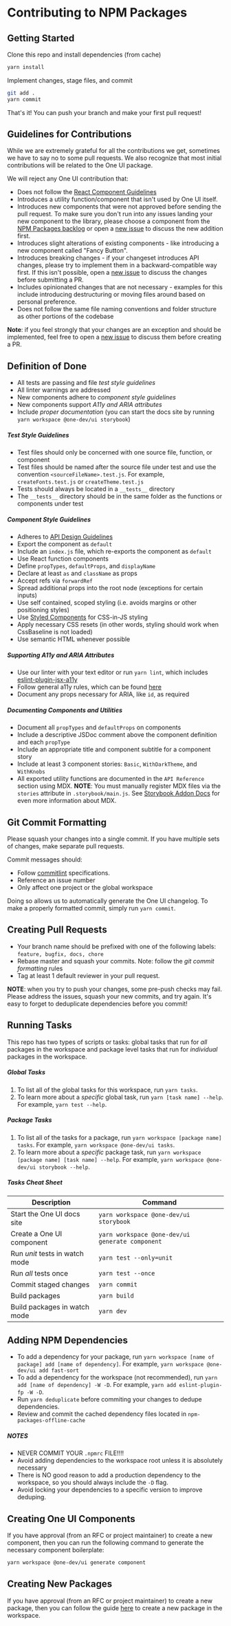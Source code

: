 # Contributing to NPM Packages

## Getting Started

Clone this repo and install dependencies (from cache)

```bash
yarn install
```

Implement changes, stage files, and commit

```bash
git add .
yarn commit
```

That's it! You can push your branch and make your first pull request!

## Guidelines for Contributions

While we are extremely grateful for all the contributions we get, sometimes we have to say no to some pull requests. We also recognize that most initial contributions will be related to the One UI package.

We will reject any One UI contribution that:

- Does not follow the [React Component Guidelines](/docs/react-component-guidelines.md)
- Introduces a utility function/component that isn't used by One UI itself.
- Introduces new components that were not approved before sending the pull request. To make sure you don't run into any issues landing your new component to the library, please choose a component from the [NPM Packages backlog](https://github.com/jth0024/npm-packages/issues) or open a [new issue](https://github.com/jth0024/npm-packages/issues/new/choose) to discuss the new addition first.
- Introduces slight alterations of existing components - like introducing a new component called "Fancy Button".
- Introduces breaking changes - if your changeset introduces API changes, please try to implement them in a backward-compatible way first. If this isn't possible, open a [new issue](https://github.com/jth0024/npm-packages/issues/new/choose) to discuss the changes before submitting a PR.
- Includes opinionated changes that are not necessary - examples for this include introducing destructuring or moving files around based on personal preference.
- Does not follow the same file naming conventions and folder structure as other portions of the codebase

**Note**: if you feel strongly that your changes are an exception and should be implemented, feel free to open a [new issue](https://github.com/jth0024/npm-packages/issues/new/choose) to discuss them before creating a PR.

## Definition of Done

- All tests are passing and file _test style guidelines_
- All linter warnings are addressed
- New components adhere to _component style guidelines_
- New components support _A11y and ARIA attributes_
- Include _proper documentation_ (you can start the docs site by running `yarn workspace @one-dev/ui storybook`)

##### Test Style Guidelines

- Test files should only be concerned with one source file, function, or component
- Test files should be named after the source file under test and use the convention `<sourceFileName>.test.js`. For example, `createFonts.test.js` or `createTheme.test.js`
- Tests should always be located in a `__tests__` directory
- The `__tests__` directory should be in the same folder as the functions or components under test

##### Component Style Guidelines

- Adheres to [API Design Guidelines](/docs/react-component-guidelines.md)
- Export the component as `default`
- Include an `index.js` file, which re-exports the component as `default`
- Use React function components
- Define `propTypes`, `defaultProps`, and `displayName`
- Declare at least `as` and `className` as props
- Accept refs via `forwardRef`
- Spread additional props into the root node (exceptions for certain inputs)
- Use self contained, scoped styling (i.e. avoids margins or other positioning styles)
- Use [Styled Components](https://styled-components.com/) for CSS-in-JS styling
- Apply necessary CSS resets (in other words, styling should work when CssBaseline is not loaded)
- Use semantic HTML whenever possible

##### Supporting A11y and ARIA Attributes

- Use our linter with your text editor or run `yarn lint`, which includes [eslint-plugin-jsx-a11y](https://github.com/evcohen/eslint-plugin-jsx-a11y#supported-rules)
- Follow general a11y rules, which can be found [here](https://dequeuniversity.com/rules/axe/3.0/)
- Document any props necessary for ARIA, like `id`, as required

##### Documenting Components and Utilities

- Document all `propTypes` and `defaultProps` on components
- Include a descriptive JSDoc comment above the component definition and each `propType`
- Include an appropriate title and component subtitle for a component story
- Include at least 3 component stories: `Basic`, `WithDarkTheme`, and `WithKnobs`
- All exported utility functions are documented in the `API Reference` section using MDX. **NOTE**: You must manually register MDX files via the `stories` attribute in `.storybook/main.js`. See [Storybook Addon Docs](https://www.npmjs.com/package/@storybook/addon-docs) for even more information about MDX.

## Git Commit Formatting

Please squash your changes into a single commit. If you have multiple sets of changes, make separate pull requests.

Commit messages should:

- Follow [commitlint](https://commitlint.js.org/#/concepts-commit-conventions) specifications.
- Reference an issue number
- Only affect one project or the global workspace

Doing so allows us to automatically generate the One UI changelog. To make a properly formatted commit, simply run `yarn commit`.

## Creating Pull Requests

- Your branch name should be prefixed with one of the following labels: `feature, bugfix, docs, chore`
- Rebase master and squash your commits. Note: follow the _git commit formatting_ rules
- Tag at least 1 default reviewer in your pull request.

**NOTE**: when you try to push your changes, some pre-push checks may fail. Please address the issues, squash your new commits, and try again. It's easy to forget to deduplicate dependencies before you commit!

## Running Tasks

This repo has two types of scripts or tasks: global tasks that run for _all_ packages in the workspace and package level tasks that run for _individual_ packages in the workspace.

##### Global Tasks

1. To list all of the global tasks for this workspace, run `yarn tasks`.
2. To learn more about a _specific_ global task, run `yarn [task name] --help`. For example, `yarn test --help`.

##### Package Tasks

1. To list all of the tasks for a package, run `yarn workspace [package name] tasks`. For example, `yarn workspace @one-dev/ui tasks`.
2. To learn more about a _specific_ package task, run `yarn workspace [package name] [task name] --help`. For example, `yarn workspace @one-dev/ui storybook --help`.

##### Tasks Cheat Sheet

| Description                    | Command                                         |
| ------------------------------ | ----------------------------------------------- |
| Start the One UI docs site     | `yarn workspace @one-dev/ui storybook`          |
| Create a One UI component      | `yarn workspace @one-dev/ui generate component` |
| Run _unit_ tests in watch mode | `yarn test --only=unit`                         |
| Run _all_ tests once           | `yarn test --once`                              |
| Commit staged changes          | `yarn commit`                                   |
| Build packages                 | `yarn build`                                    |
| Build packages in watch mode   | `yarn dev`                                      |

## Adding NPM Dependencies

- To add a dependency for your package, run `yarn workspace [name of package] add [name of dependency]`. For example, `yarn workspace @one-dev/ui add fast-sort`
- To add a dependency for the workspace (not recommended), run `yarn add [name of dependency] -W -D`. For example, `yarn add eslint-plugin-fp -W -D`.
- Run `yarn deduplicate` before commiting your changes to dedupe dependencies.
- Review and commit the cached dependency files located in `npm-packages-offline-cache`

##### NOTES

- NEVER COMMIT YOUR `.npmrc` FILE!!!!
- Avoid adding dependencies to the workspace root unless it is absolutely necessary
- There is NO good reason to add a production dependency to the workspace, so you should always include the `-D` flag.
- Avoid locking your dependencies to a specific version to improve deduping.

## Creating One UI Components

If you have approval (from an RFC or project maintainer) to create a new component, then you can
run the following command to generate the necessary component boilerplate:

```bash
yarn workspace @one-dev/ui generate component
```

## Creating New Packages

If you have approval (from an RFC or project maintainer) to create a new package, then you can follow the guide [here](https://github.com/jth0024/npm-packages/blob/master/docs/building-and-publish-packages.md) to create a new package in the workspace.
